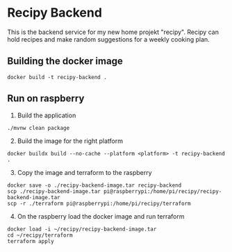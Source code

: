 # Recipy Backend

This is the backend service for my new home projekt "recipy". Recipy can hold recipes and make
random suggestions for a weekly cooking plan.

## Building the docker image

```shell
docker build -t recipy-backend .
```

## Run on raspberry

1. Build the application

```shell
./mvnw clean package
```

2. Build the image for the right platform

```shell
docker buildx build --no-cache --platform <platform> -t recipy-backend .
```

3. Copy the image and terraform to the raspberry

```shell
docker save -o ./recipy-backend-image.tar recipy-backend
scp ./recipy-backend-image.tar pi@raspberrypi:/home/pi/recipy/recipy-backend-image.tar
scp -r ./terraform pi@raspberrypi:/home/pi/recipy/terraform
```

4. On the raspberry load the docker image and run terraform

```shell
docker load -i ~/recipy/recipy-backend-image.tar
cd ~/recipy/terraform
terraform apply
```
